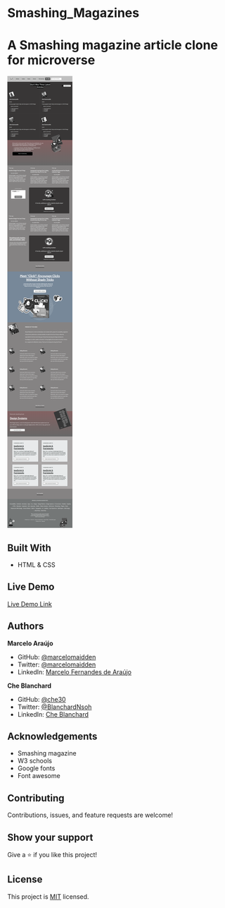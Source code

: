 # Smashing_Magazines

# A Smashing magazine article clone for microverse

![screenshot](./assets/Images/smash_magazine.png)


## Built With

- HTML & CSS

## Live Demo

[Live Demo Link](https://rawcdn.githack.com/che30/Smashing_Magazines/ff765165eadb5071391954cc5ecc5d294474b2b1/index.html)

## Authors

**Marcelo Araújo**

- GitHub: [@marcelomaidden](https://github.com/marcelomaidden)
- Twitter: [@marcelomaidden](https://twitter.com/marcelomaidden)
- LinkedIn: [Marcelo Fernandes de Araújo](https://www.linkedin.com/in/marcelo-fernandes-de-ara%C3%BAjo-56700a171/)

**Che Blanchard**

- GitHub: [@che30](https://github.com/che30)
- Twitter: [@BlanchardNsoh](https://twitter.com/BlanchardNsoh )
- LinkedIn: [Che Blanchard](https://www.linkedin.com/in/che-nsoh-9455271b0/)

## Acknowledgements
- Smashing magazine
- W3 schools
- Google fonts
- Font awesome

##  Contributing

Contributions, issues, and feature requests are welcome!

## Show your support

Give a ⭐️ if you like this project!

## License

This project is [MIT](./LICENSE) licensed.